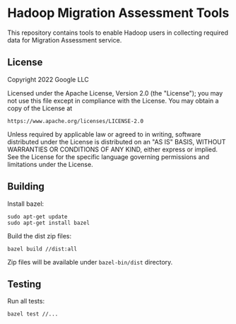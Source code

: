 # Hadoop Migration Assessment Tools

This repository contains tools to enable Hadoop users in collecting required data for Migration Assessment service.

## License

Copyright 2022 Google LLC

Licensed under the Apache License, Version 2.0 (the "License");
you may not use this file except in compliance with the License.
You may obtain a copy of the License at

    https://www.apache.org/licenses/LICENSE-2.0

Unless required by applicable law or agreed to in writing, software
distributed under the License is distributed on an "AS IS" BASIS,
WITHOUT WARRANTIES OR CONDITIONS OF ANY KIND, either express or implied.
See the License for the specific language governing permissions and
limitations under the License.

## Building 

Install bazel:

```
sudo apt-get update
sudo apt-get install bazel
```

Build the dist zip files:

```
bazel build //dist:all
```

Zip files will be available under `bazel-bin/dist` directory.

## Testing

Run all tests:

```
bazel test //...
```

